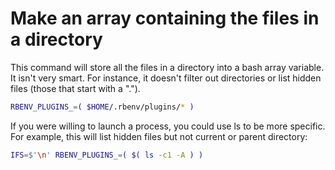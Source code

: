 # Make an array containing the files in a directory

This command will store all the files in a directory into a bash array variable. It isn't very smart. For instance, it doesn't filter out directories or list hidden files (those that start with a ".").

```bash
RBENV_PLUGINS_=( $HOME/.rbenv/plugins/* )
```

If you were willing to launch a process, you could use ls to be more specific. For example, this will list hidden files but not current or parent directory:

```bash
IFS=$'\n' RBENV_PLUGINS_=( $( ls -c1 -A ) )
```
